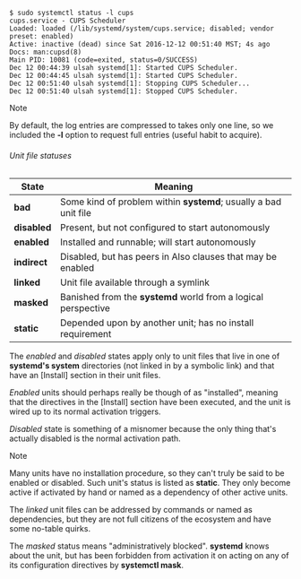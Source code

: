 ```shell
$ sudo systemctl status -l cups
cups.service - CUPS Scheduler
Loaded: loaded (/lib/systemd/system/cups.service; disabled; vendor
preset: enabled)
Active: inactive (dead) since Sat 2016-12-12 00:51:40 MST; 4s ago
Docs: man:cupsd(8)
Main PID: 10081 (code=exited, status=0/SUCCESS)
Dec 12 00:44:39 ulsah systemd[1]: Started CUPS Scheduler.
Dec 12 00:44:45 ulsah systemd[1]: Started CUPS Scheduler.
Dec 12 00:51:40 ulsah systemd[1]: Stopping CUPS Scheduler...
Dec 12 00:51:40 ulsah systemd[1]: Stopped CUPS Scheduler.
```

>[!note]
>By default, the log entries are compressed to takes only one line, so we included the **-l** option to request full entries (useful habit to acquire).

###### Unit file statuses

| State        | Meaning                                                          |
| ------------ | ---------------------------------------------------------------- |
| **bad**      | Some kind of problem within **systemd**; usually a bad unit file |
| **disabled** | Present, but not configured to start autonomously                |
| **enabled**  | Installed and runnable; will start autonomously                  |
| **indirect** | Disabled, but has peers in Also clauses that may be enabled      |
| **linked**   | Unit file available through a symlink                            |
| **masked**   | Banished from the **systemd** world from a logical perspective   |
| **static**   | Depended upon by another unit; has no install requirement        |

The *enabled* and *disabled* states apply only to unit files that live in one of **systemd's system** directories (not linked in by a symbolic link) and that have an [Install] section in their unit files.

*Enabled* units should perhaps really be though of as "installed", meaning that the directives in the [Install] section have been executed, and the unit is wired up to its normal activation triggers.

*Disabled* state is something of a misnomer because the only thing that's actually disabled is the normal activation path.

>[!note]
>Many units have no installation procedure, so they can't truly be said to be enabled or disabled.
>Such unit's status is listed as **static**.
>They only become active if activated by hand or named as a dependency of other active units.

The *linked* unit files can be addressed by commands or named as dependencies, but they are not full citizens of the ecosystem and have some no-table quirks.

The *masked* status means "administratively blocked". **systemd** knows about the unit, but has been forbidden from activation it on acting on any of its configuration directives by **systemctl mask**.